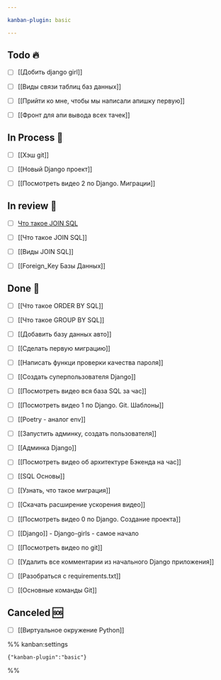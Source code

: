 ```yaml
---

kanban-plugin: basic

---
```


## Todo 🔥

- [ ] [[Добить django girl]]
- [ ] [[Виды связи таблиц баз данных]]
- [ ] [[Прийти ко мне, чтобы мы написали апишку первую]]
- [ ] [[Фронт для апи вывода всех тачек]]


## In Process 🍉

- [ ] [[Хэш git]]
- [ ] [[Новый Django проект]]
- [ ] [[Посмотреть видео 2 по Django. Миграции]]


## In review 🥇

- [ ] [Что такое JOIN SQL](%D0%A7%D1%82%D0%BE%20%D1%82%D0%B0%D0%BA%D0%BE%D0%B5%20JOIN%20SQL)
- [ ] [[Что такое JOIN SQL]]
- [ ] [[Виды JOIN SQL]]
- [ ] [[Foreign_Key Базы Данных]]


## Done 🤽

- [ ] [[Что такое ORDER BY SQL]]
- [ ] [[Что такое GROUP BY SQL]]
- [ ] [[Добавить базу данных авто]]
- [ ] [[Сделать первую миграцию]]
- [ ] [[Написать функци проверки качества пароля]]
- [ ] [[Создать суперпользователя Django]]
- [ ] [[Посмотреть видео вся база SQL за час]]
- [ ] [[Посмотреть видео 1 по Django. Git. Шаблоны]]
- [ ] [[Poetry - аналог env]]
- [ ] [[Запустить админку, создать пользователя]]
- [ ] [[Админка Django]]
- [ ] [[Посмотреть видео об архитектуре Бэкенда на час]]
- [ ] [[SQL Основы]]
- [ ] [[Узнать, что такое миграция]]
- [ ] [[Скачать расширение ускорения видео]]
- [ ] [[Посмотреть видео 0 по Django. Создание проекта]]
- [ ] [[Django]] - Django-girls - самое начало
- [ ] [[Посмотреть видео по git]]
- [ ] [[Удалить все комментарии из начального Django приложения]]
- [ ] [[Разобраться с requirements.txt]]
- [ ] [[Основные команды Git]]


## Canceled 🆘

- [ ] [[Виртуальное окружение Python]]




%% kanban:settings
```
{"kanban-plugin":"basic"}
```
%%